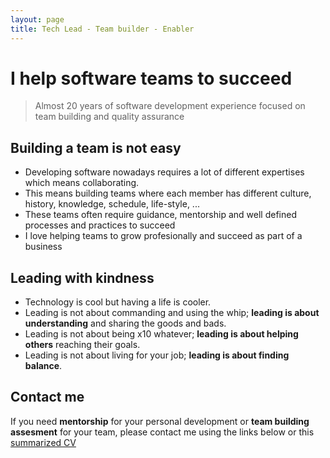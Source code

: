 ```yaml
---
layout: page
title: Tech Lead - Team builder - Enabler
---
```


# I help software teams to succeed

> Almost 20 years of software development experience focused on team building and quality assurance

## Building a team is not easy

* Developing software nowadays requires a lot of different expertises which means collaborating.
* This means building teams where each member has different culture, history, knowledge, schedule, life-style, ...
* These teams often require guidance, mentorship and well defined processes and practices to succeed
* I love helping teams to grow profesionally and succeed as part of a business

## Leading with kindness

* Technology is cool but having a life is cooler.
* Leading is not about commanding and using the whip; **leading is about understanding** and sharing the goods and bads.
* Leading is not about being x10 whatever; **leading is about helping others** reaching their goals.
* Leading is not about living for your job; **leading is about finding balance**.

## Contact me

If you need **mentorship** for your personal development or **team building assesment** for your team, please contact me using the links below or this [summarized CV](https://trello.com/b/14rDUIh6/curriculum-dani-ramirez)
